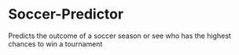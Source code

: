 # Soccer-Predictor
Predicts the outcome of a soccer season or see who has the highest chances to win a tournament
